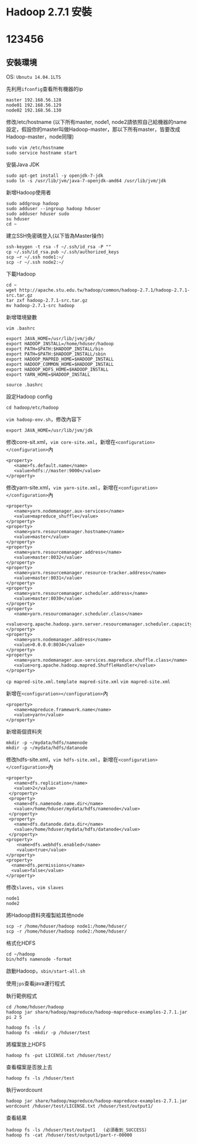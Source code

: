 # Hadoop 2.7.1 安裝
# 123456

## 安裝環境
 OS: `Ubnutu 14.04.1LTS`
 
 先利用`ifconfig`查看所有機器的ip
 ```
 master	192.168.56.128
 node01	192.168.56.129
 node02	192.168.56.130
 ```
修改/etc/hostname (以下所有master, node1, node2請依照自己給機器的name設定，假設你的master叫做Hadoop-master，那以下所有master，皆要改成Hadoop-master，node同理)

```
sudo vim /etc/hostname
sudo service hostname start
```

 安裝Java JDK
 ```
 sudo apt-get install -y openjdk-7-jdk
 sudo ln -s /usr/lib/jvm/java-7-openjdk-amd64 /usr/lib/jvm/jdk
 ```

新增Hadoop使用者

```
sudo addgroup hadoop
sudo adduser --ingroup hadoop hduser
sudo adduser hduser sudo
su hduser
cd ~
```

建立SSH免密碼登入(以下皆為Master操作)

```
ssh-keygen -t rsa -f ~/.ssh/id_rsa -P ""
cp ~/.ssh/id_rsa.pub ~/.ssh/authorized_keys
scp –r ~/.ssh node1:~/
scp -r ~/.ssh node2:~/
```
下載Hadoop

```
cd ~
wget http://apache.stu.edu.tw/hadoop/common/hadoop-2.7.1/hadoop-2.7.1-src.tar.gz
tar zxf hadoop-2.7.1-src.tar.gz
mv hadoop-2.7.1-src hadoop
```
新增環境變數

`vim .bashrc`

```
export JAVA_HOME=/usr/lib/jvm/jdk/
export HADOOP_INSTALL=/home/hduser/hadoop
export PATH=$PATH:$HADOOP_INSTALL/bin
export PATH=$PATH:$HADOOP_INSTALL/sbin
export HADOOP_MAPRED_HOME=$HADOOP_INSTALL
export HADOOP_COMMON_HOME=$HADOOP_INSTALL
export HADOOP_HDFS_HOME=$HADOOP_INSTALL
export YARN_HOME=$HADOOP_INSTALL
```
`source .bashrc`

設定Hadoop config

`cd hadoop/etc/hadoop`

`vim hadoop-env.sh`，修改內容下

`export JAVA_HOME=/usr/lib/jvm/jdk`

修改core-sit.xml，`vim core-site.xml`，新增在`<configuration></configuration>`內

```
<property>
   <name>fs.default.name</name>
   <value>hdfs://master:9000</value>
</property>
```

修改yarn-site.xml，`vim yarn-site.xml`，新增在`<configuration></configuration>`內

```
<property>
   <name>yarn.nodemanager.aux-services</name>
   <value>mapreduce_shuffle</value>
</property>
<property>
   <name>yarn.resourcemanager.hostname</name>
   <value>master</value>
</property>
<property>
   <name>yarn.resourcemanager.address</name>
   <value>master:8032</value>
</property>
<property>
   <name>yarn.resourcemanager.resource-tracker.address</name>
   <value>master:8031</value>
</property>
<property>
   <name>yarn.resourcemanager.scheduler.address</name>
   <value>master:8030</value>
</property>
<property>
   <name>yarn.resourcemanager.scheduler.class</name>
   <value>org.apache.hadoop.yarn.server.resourcemanager.scheduler.capacity.CapacityScheduler</value>
</property>
<property>
   <name>yarn.nodemanager.address</name>
   <value>0.0.0.0:8034</value>
</property>
<property>
   <name>yarn.nodemanager.aux-services.mapreduce.shuffle.class</name>
   <value>org.apache.hadoop.mapred.ShuffleHandler</value>
</property>

```

`cp mapred-site.xml.template mapred-site.xml`
`vim mapred-site.xml`

新增在`<configuration></configuration>`內

```
<property>
   <name>mapreduce.framework.name</name>
   <value>yarn</value>
</property>
```

新增兩個資料夾

```
mkdir -p ~/mydata/hdfs/namenode
mkdir -p ~/mydata/hdfs/datanode
```

修改hdfs-site.xml，`vim hdfs-site.xml`，新增在`<configuration></configuration>`內

```
<property>
   <name>dfs.replication</name>
   <value>2</value>
 </property>
 <property>
   <name>dfs.namenode.name.dir</name>
   <value>/home/hduser/mydata/hdfs/namenode</value>
 </property>
 <property>
   <name>dfs.datanode.data.dir</name>
   <value>/home/hduser/mydata/hdfs/datanode</value>
 </property>
<property>
    <name>dfs.webhdfs.enabled</name>
    <value>true</value>
</property>
<property>
  <name>dfs.permissions</name>
  <value>false</value>
</property>

```

修改`slaves`，`vim slaves`

```
node1
node2
```

將Hadoop資料夾複製給其他node

```
scp -r /home/hduser/hadoop node1:/home/hduser/
scp -r /home/hduser/hadoop node2:/home/hduser/

```

格式化HDFS

```
cd ~/hadoop
bin/hdfs namenode -format
```

啟動Hadoop，`sbin/start-all.sh`

使用`jps`查看java運行程式

執行範例程式
```
cd /home/hduser/hadoop
hadoop jar share/hadoop/mapreduce/hadoop-mapreduce-examples-2.7.1.jar pi 2 5
```

```
hadoop fs -ls /
hadoop fs -mkdir -p /hduser/test
```
將檔案放上HDFS
```
hadoop fs -put LICENSE.txt /hduser/test/
```
查看檔案是否放上去
```
hadoop fs -ls /hduser/test
```
執行wordcount
```
hadoop jar share/hadoop/mapreduce/hadoop-mapreduce-examples-2.7.1.jar wordcount /hduser/test/LICENSE.txt /hduser/test/output1/
```
查看結果
```
hadoop fs -ls /hduser/test/output1   (必須看到_SUCCESS)
hadoop fs -cat /hduser/test/output1/part-r-00000
```



